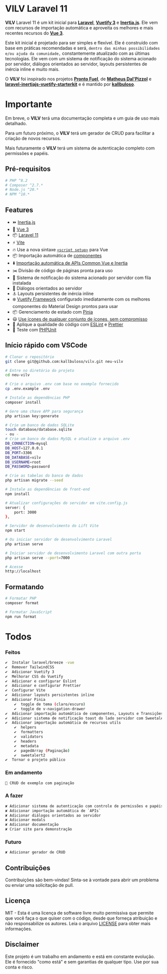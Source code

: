 # **VILV Laravel 11**

**VILV** Laravel 11 é um kit inicial para [**Laravel**](https://laravel.com/), [**Vuetify 3**](https://vuetify.vom/) e [**Inertia.js**](https://inertiajs.com/). Ele vem com recursos de importação automática e aproveita os melhores e mais recentes recursos do [**Vue 3**](https://vuejs.org/).

Este kit inicial é projetado para ser simples e flexível. Ele é construído com base em práticas recomendadas e será, `dentro das minhas possibilidades e/ou ajuda da comunidade,` constantemente atualizado com as últimas tecnologias. Ele vem com um sistema de notificação do sistema acionado por servidor, diálogos orientados ao servidor, layouts persistentes de inércia inline e muito mais.

O **VILV** foi inspirado nos projetos [**Pronto Fuel**](https://github.com/prontostack/pronto-fuel), de [**Matheus Dal'Pizzol**](https://github.com/MtDalPizzol) e [**laravel-inertiajs-vuetify-starterkit**](https://github.com/ahmadfaizk/laravel-inertiajs-vuetify-starterkit) e é mantido por [**kallbuloso**](https://github.com/kallbuloso).

# Importante
Em breve, o **VILV** terá uma documentação completa e um guia de uso mais detalhado.

Para um futuro próximo, o **VILV** terá um gerador de CRUD para facilitar a criação de novos recursos.

Mais futuramente o **VILV** terá um sistema de autenticação completo com permissões e papéis.

## Pré-requisitos

```bash
# PHP ^8.2
# Composer ^2.7.*
# Node.js ^20.*
# NPM ^10.*
```

## Features

- ⏩ [Inertia.js](https://inertiajs.com/)
- 🔰 [Vue 3](https://github.com/vuejs/core)
- 📦 [Laravel 11](https://laravel.com/)
- ⚡️ [Vite](https://vitejs.dev/)
- 🔥 Use a nova sintaxe [`<script setup>`](https://github.com/vuejs/rfcs/pull/227) para Vue
- 📦 Importação automática de [componentes](https://github.com/antfu/unplugin-vue-components)
- ⬇️ [Importação automática de APIs Common Vue e Inertia](https://github.com/antfu/unplugin-auto-import)
- ✂️ Divisão de código de páginas pronta para uso
- 🔔 Sistema de notificação do sistema acionado por servidor com fila instalada
- 💬 Diálogos orientados ao servidor
- ⚓ Layouts persistentes de inércia inline
- ❄️ [Vuetify Framework](https://vuetify.vom/) configurado imediatamente com os melhores componentes do Material Design prontos para usar
- 📦 Gerenciamento de estado com [Pinia](https://github.com/vuejs/pinia)
- 😃 [Use ícones de qualquer conjunto de ícones, sem compromisso](https://github.com/antfu/unplugin-icons)
- 👮 Aplique a qualidade do código com [ESLint](https://eslint.org/) e [Prettier](https://prettier.io)
- 🚨 Teste com [PHPUnit](https://phpunit.de/)

## Início rápido com VSCode

```bash
# Clonar o repositório
git clone git@github.com:kallbuloso/vilv.git neu-vilv

# Entre no diretório do projeto
cd neu-vilv

# Crie o arquivo .env com base no exemplo fornecido
cp .env.example .env

# Instale as dependências PHP
composer install

# Gere uma chave APP para segurança
php artisan key:generate

# Crie um banco de dados SQLite
touch database/database.sqlite
- ou -
# Crie um banco de dados MySQL e atualize o arquivo .env
DB_CONNECTION=mysql
DB_HOST=127.0.0.1
DB_PORT=3306
DB_DATABASE=vilv
DB_USERNAME=root
DB_PASSWORD=password

# Crie as tabelas do banco de dados
php artisan migrate --seed

# Instale as dependências de front-end
npm install

# Atualizar configurações do servidor em vite.config.js
server: {
    port: 3000
},

# Servidor de desenvolvimento do Lift Vite
npm start

# Ou iniciar servidor de desenvolvimento Laravel
php artisan serve

# Iniciar servidor de desenvolvimento Laravel com outra porta
php artisan serve --port=7000

# Acesse 
http://localhost
```

## Formatando

```bash
# Formatar PHP
composer format

# Formatar JavaScript
npm run format
```
# Todos
### Feitos
```bash
✔  Instalar laravel/breeze -vue
✔  Remover TailwindCSS
✔  Adicionar Vuetify 3
✔  Melhorar CSS do Vuetify
✔  Adicionar e configurar Eslint
✔  Adicionar e configurar Prettier
✔  Configurar Vite
✔  Adicionar layouts persistentes inline
✔  Adicionar Pinia
    ✔  toggle de tema (claro/escuro)
    ✔  toggle de v-navigation-drawer
✔  Adicionar importação automática de componentes, Layouts e Transições
✔  Adicionar sistema de notificação toast do lado servidor com Sweetalert2
✔  Adicionar importação automática de recursos utils
    ✔  helpers
    ✔  formatters
    ✔  validators
    ✔  headers
    ✔  metadata
    ✔  pagedArray (Paginação)
    ✔  sweetalert2
✔  Tornar o projeto público
```
### Em andamento
```bash
🚧 CRUD de exemplo com paginação
```
### A fazer
```bash
✘ Adicionar sistema de autenticação com controle de permissões e papéis
✘ Adicionar importação automática de `APIs`
✘ Adicionar diálogos orientados ao servidor
✘ Adicionar modals
✘ Adicionar documentação
✘ Criar site para demonstração
```
### Futuro
```bash
✘ Adicionar gerador de CRUD
```

## Contribuições
Contribuições são bem-vindas! Sinta-se à vontade para abrir um problema ou enviar uma solicitação de pull.

## Licença
MIT - Esta é uma licença de software livre muito permissiva que permite que você faça o que quiser com o código, desde que forneça atribuição e não responsabilize os autores. Leia o arquivo [LICENSE](License) para obter mais informações.

## Disclaimer
Este projeto é um trabalho em andamento e está em constante evolução. Ele é fornecido "como está" e sem garantias de qualquer tipo. Use por sua conta e risco.
